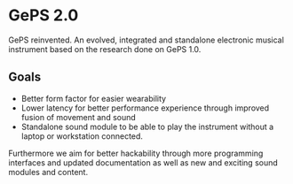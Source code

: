# GePS 2.0

GePS reinvented. An evolved, integrated and standalone electronic musical instrument based on the research done on GePS 1.0.

## Goals

- Better form factor for easier wearability
- Lower latency for better performance experience through improved fusion of movement and sound
- Standalone sound module to be able to play the instrument without a laptop or workstation connected.

Furthermore we aim for better hackability through more programming interfaces and updated documentation as well as new and exciting sound modules and content.
